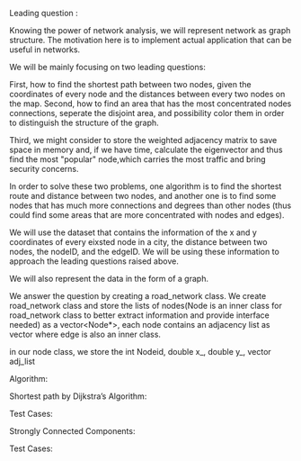 
Leading question :

Knowing the power of network analysis, we will represent network as graph structure. The motivation here is to implement actual application that can be useful in networks.

We will be mainly focusing on two leading questions:

First, how to find the shortest path between two nodes, given the coordinates of every node and the distances between every two nodes on the map.
Second, how to find an area that has the most concentrated nodes connections, seperate the disjoint area, and possibility color them in order to distinguish the structure of the graph.

Third, we might consider to store the weighted adjacency matrix to save space in memory and, if we have time, calculate the eigenvector and thus find the most "popular" node,which carries the most traffic and bring security concerns.

In order to solve these two problems, one algorithm is to find the shortest route and distance between two nodes, and another one is to find some nodes that has much more connections and degrees than other nodes (thus could find some areas that are more concentrated with nodes and edges).

We will use the dataset that contains the information of the x and y coordinates of every eixsted node in a city, the distance between two nodes, the nodeID, and the edgeID. We will be using these information to approach the leading questions raised above.

We will also represent the data in the form of a graph. 

We answer the question by creating a road_network class.
We create road_network class and store the lists of nodes(Node is an inner class for road_network class to better extract information and provide interface needed) as a vector<Node*>, each node contains an adjacency list as vector<edges> where edge is also an inner class.

in our node class, we store the int Nodeid, double x_, double y_, vector<edge> adj_list 

Algorithm:

Shortest path by Dijkstra’s Algorithm:


Test Cases:


Strongly Connected Components:


Test Cases:


